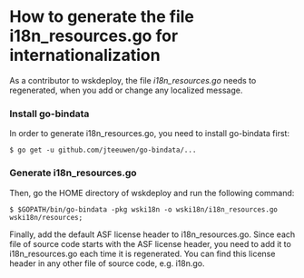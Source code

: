 <!--
#
# Licensed to the Apache Software Foundation (ASF) under one or more contributor
# license agreements.  See the NOTICE file distributed with this work for additional
# information regarding copyright ownership.  The ASF licenses this file to you
# under the Apache License, Version 2.0 (the # "License"); you may not use this
# file except in compliance with the License.  You may obtain a copy of the License
# at:
#
# http://www.apache.org/licenses/LICENSE-2.0
#
# Unless required by applicable law or agreed to in writing, software distributed
# under the License is distributed on an "AS IS" BASIS, WITHOUT WARRANTIES OR
# CONDITIONS OF ANY KIND, either express or implied.  See the License for the
# specific language governing permissions and limitations under the License.
#
-->

# How to generate the file i18n_resources.go for internationalization

As a contributor to wskdeploy, the file *i18n_resources.go* needs to regenerated,
when you add or change any localized message.

### Install go-bindata
In order to generate i18n_resources.go, you need to install go-bindata first:

```
$ go get -u github.com/jteeuwen/go-bindata/...
```

### Generate i18n_resources.go
Then, go the HOME directory of wskdeploy and run the following command:

```
$ $GOPATH/bin/go-bindata -pkg wski18n -o wski18n/i18n_resources.go wski18n/resources;
```

Finally, add the default ASF license header to i18n_resources.go. Since each file of
source code starts with the ASF license header, you need to add it to i18n_resources.go
each time it is regenerated. You can find this license header in any other file of source
code, e.g. i18n.go.
